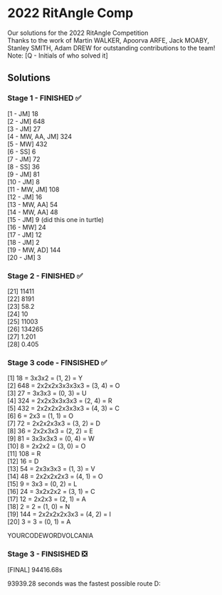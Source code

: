 # 2022 RitAngle Comp
Our solutions for the 2022 RitAngle Competition  <br />
Thanks to the work of Martin WALKER, Apoorva ARFE, Jack MOABY, Stanley SMITH, Adam DREW for outstanding contributions to the team! <br />
Note: [Q - Initials of who solved it]<br />


## Solutions
### Stage 1 - FINISHED :white_check_mark:
[1 - JM] 18  <br />
[2 - JM] 648 <br />
[3 - JM] 27 <br />
[4 - MW, AA, JM] 324 <br />
[5 - MW] 432 <br />
[6 - SS] 6 <br />
[7 - JM] 72 <br />
[8 - SS] 36 <br />
[9 - JM] 81 <br />
[10 - JM] 8 <br />
[11 - MW, JM] 108 <br />
[12 - JM] 16 <br />
[13 - MW, AA] 54 <br />
[14 - MW, AA] 48 <br />
[15 - JM] 9 (did this one in turtle) <br />
[16 - MW] 24 <br />
[17 - JM] 12 <br />
[18 - JM] 2 <br />
[19 - MW, AD] 144 <br />
[20 - JM] 3 <br />

### Stage 2 - FINISHED :white_check_mark:
[21] 11411 <br />
[22] 8191 <br />
[23] 58.2 <br />
[24] 10 <br />
[25] 11003 <br />
[26] 134265 <br />
[27] 1.201 <br />
[28] 0.405 <br />

### Stage 3 code - FINSISHED :white_check_mark:
[1] 18 = 3x3x2 = (1, 2) = Y <br />
[2] 648 = 2x2x2x3x3x3x3 = (3, 4) = O<br />
[3] 27 = 3x3x3 = (0, 3) = U<br />
[4] 324 = 2x2x3x3x3x3 = (2, 4) = R<br />
[5] 432 = 2x2x2x2x3x3x3 = (4, 3) = C<br />
[6] 6 = 2x3 = (1, 1) = O<br />
[7] 72 = 2x2x2x3x3 = (3, 2) = D<br />
[8] 36 = 2x2x3x3 = (2, 2) = E<br />
[9] 81 = 3x3x3x3 = (0, 4) = W<br />
[10] 8 = 2x2x2 = (3, 0) = O<br />
[11] 108 = R<br />
[12] 16 = D<br />
[13] 54 = 2x3x3x3 = (1, 3) = V<br />
[14] 48 = 2x2x2x2x3 = (4, 1) = O<br />
[15] 9 = 3x3 = (0, 2) = L<br />
[16] 24 = 3x2x2x2 = (3, 1) = C<br />
[17] 12 = 2x2x3 = (2, 1) = A<br />
[18] 2 = 2 = (1, 0) = N<br />
[19] 144 = 2x2x2x2x3x3 = (4, 2) = I<br />
[20] 3 = 3 = (0, 1) = A<br />

YOURCODEWORDVOLCANIA
### Stage 3 - FINSISHED :negative_squared_cross_mark: <br />
[FINAL] 94416.68s <br />

93939.28 seconds was the fastest possible route D:
